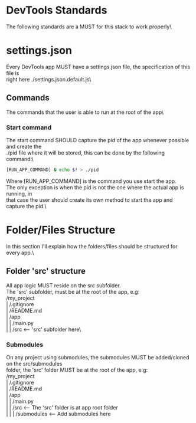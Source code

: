# DevTools Standards

The following standards are a MUST for this stack to work properly\

# settings.json

Every DevTools app MUST have a settings.json file, the specification of this file is\
right here ./settings.json.default.js\

## Commands

The commands that the user is able to run at the root of the app\

### Start command

The start command SHOULD capture the pid of the app whenever possible and create the\
./pid file where it will be stored, this can be done by the following command:\


```bash
[RUN_APP_COMMAND] & echo $! > ./pid
```


Where [RUN_APP_COMMAND] is the command you use start the app.\
The only exception is when the pid is not the one where the actual app is running, in\
that case the user should create its own method to start the app and capture the pid.\


# Folder/Files Structure

In this section I'll explain how the folders/files should be structured for every app.\

## Folder 'src' structure

All app logic MUST reside on the src subfolder.\
The 'src' subfolder, must be at the root of the app, e.g:\
/my_project\
| /.gitignore\
| /README.md\
| /app\
| | /main.py\
| | /src <-- 'src' subfolder here\

### Submodules

On any project using submodules, the submodules MUST be added/cloned on the src/submodules\
folder, the 'src' folder MUST be at the root of the app, e.g:\
/my_project\
| /.gitignore\
| /README.md\
| /app\
| | /main.py\
| | /src					<-- The 'src' folder is at app root folder\
| | | /submodules <-- Add submodules here
